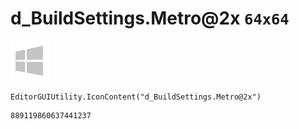 # d_BuildSettings.Metro@2x `64x64`
<img src="/img/d_BuildSettings.Metro@2x.png" width=64 height=64>

``` CSharp
EditorGUIUtility.IconContent("d_BuildSettings.Metro@2x")
```
```
889119860637441237
```
